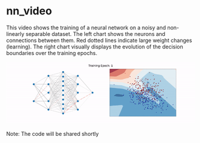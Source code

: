 # nn_video

This video shows the training of a neural network on a noisy and non-linearly separable dataset. The left chart shows the neurons and connections between them. Red dotted lines indicate large weight changes (learning). The right chart visually displays the evolution of the decision boundaries over the training epochs.

[![NN GIF](https://github.com/eliottkalfon/nn_video/blob/main/nn_gif.gif)](https://github.com/eliottkalfon/nn_video/blob/main/movie.mp4)

Note: The code will be shared shortly

